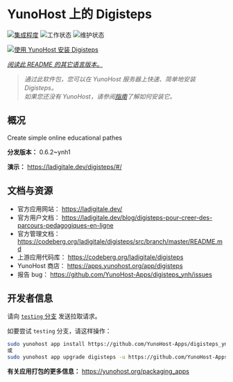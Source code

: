 <!--
注意：此 README 由 <https://github.com/YunoHost/apps/tree/master/tools/readme_generator> 自动生成
请勿手动编辑。
-->

# YunoHost 上的 Digisteps

[![集成程度](https://dash.yunohost.org/integration/digisteps.svg)](https://ci-apps.yunohost.org/ci/apps/digisteps/) ![工作状态](https://ci-apps.yunohost.org/ci/badges/digisteps.status.svg) ![维护状态](https://ci-apps.yunohost.org/ci/badges/digisteps.maintain.svg)

[![使用 YunoHost 安装 Digisteps](https://install-app.yunohost.org/install-with-yunohost.svg)](https://install-app.yunohost.org/?app=digisteps)

*[阅读此 README 的其它语言版本。](./ALL_README.md)*

> *通过此软件包，您可以在 YunoHost 服务器上快速、简单地安装 Digisteps。*  
> *如果您还没有 YunoHost，请参阅[指南](https://yunohost.org/install)了解如何安装它。*

## 概况

Create simple online educational pathes

**分发版本：** 0.6.2~ynh1

**演示：** <https://ladigitale.dev/digisteps/#/>
## 文档与资源

- 官方应用网站： <https://ladigitale.dev/>
- 官方用户文档： <https://ladigitale.dev/blog/digisteps-pour-creer-des-parcours-pedagogiques-en-ligne>
- 官方管理文档： <https://codeberg.org/ladigitale/digisteps/src/branch/master/README.md>
- 上游应用代码库： <https://codeberg.org/ladigitale/digisteps>
- YunoHost 商店： <https://apps.yunohost.org/app/digisteps>
- 报告 bug： <https://github.com/YunoHost-Apps/digisteps_ynh/issues>

## 开发者信息

请向 [`testing` 分支](https://github.com/YunoHost-Apps/digisteps_ynh/tree/testing) 发送拉取请求。

如要尝试 `testing` 分支，请这样操作：

```bash
sudo yunohost app install https://github.com/YunoHost-Apps/digisteps_ynh/tree/testing --debug
或
sudo yunohost app upgrade digisteps -u https://github.com/YunoHost-Apps/digisteps_ynh/tree/testing --debug
```

**有关应用打包的更多信息：** <https://yunohost.org/packaging_apps>
